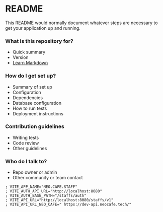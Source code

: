# README #

This README would normally document whatever steps are necessary to get your application up and running.

### What is this repository for? ###

* Quick summary
* Version
* [Learn Markdown](https://bitbucket.org/tutorials/markdowndemo)

### How do I get set up? ###

* Summary of set up
* Configuration
* Dependencies
* Database configuration
* How to run tests
* Deployment instructions

### Contribution guidelines ###

* Writing tests
* Code review
* Other guidelines

### Who do I talk to? ###

* Repo owner or admin
* Other community or team contact

```
; VITE_APP_NAME="NEO.CAFE.STAFF"
; VITE_AUTH_API_URL="http://localhost:8080"
; VITE_AUTH_BASE_PATH="/staffs/auth"
; VITE_API_URL="http://localhost:8080/staffs/v1"
; VITE_API_URL_NEO_CAFE=" https://dev-api.neocafe.tech/"
```
